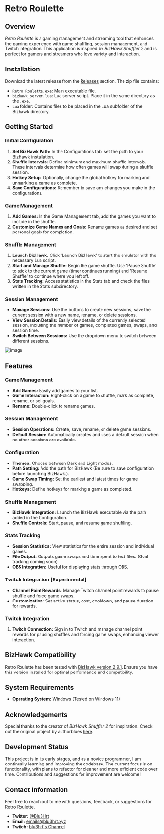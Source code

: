 
# Retro Roulette

## Overview
*Retro Roulette* is a gaming management and streaming tool that enhances the gaming experience with game shuffling, session management, and Twitch integration. This application is inspired by *BizHawk Shuffler 2* and is perfect for gamers and streamers who love variety and interaction.

## Installation
Download the latest release from the [Releases](https://github.com/Blu3Hrt/Retro_Roulette/releases) section. The zip file contains:
- `Retro Roulette.exe`: Main executable file.
- `bizhawk_server.lua`: Lua server script. Place it in the same directory as the `.exe`.
- `Lua` folder: Contains files to be placed in the Lua subfolder of the Bizhawk directory.

## Getting Started
### Initial Configuration
1. **Set BizHawk Path:** In the Configurations tab, set the path to your BizHawk installation.
2. **Shuffle Intervals:** Define minimum and maximum shuffle intervals. These intervals determine how often games will swap during a shuffle session.
3. **Hotkey Setup:** Optionally, change the global hotkey for marking and unmarking a game as complete.
4. **Save Configurations:** Remember to save any changes you make in the configurations.

### Game Management
1. **Add Games:** In the Game Management tab, add the games you want to include in the shuffle.
2. **Customize Game Names and Goals:** Rename games as desired and set personal goals for completion.

### Shuffle Management
1. **Launch BizHawk:** Click 'Launch BizHawk' to start the emulator with the necessary Lua script.
2. **Start and Manage Shuffle:** Begin the game shuffle. Use 'Pause Shuffle' to stick to the current game (timer continues running) and 'Resume Shuffle' to continue where you left off.
3. **Stats Tracking:** Access statistics in the Stats tab and check the files written in the Stats subdirectory.

### Session Management
- **Manage Sessions:** Use the buttons to create new sessions, save the current session with a new name, rename, or delete sessions.
- **View Session Details:** Easily view details of the currently selected session, including the number of games, completed games, swaps, and session time.
- **Switch Between Sessions:** Use the dropdown menu to switch between different sessions.


![image](https://github.com/Blu3Hrt/Retro_Roulette/assets/59424715/50e319aa-c12a-47e4-a17c-b4a0e796016a)


## Features
### Game Management
- **Add Games:** Easily add games to your list.
- **Game Interaction:** Right-click on a game to shuffle, mark as complete, rename, or set goals.
- **Rename:** Double-click to rename games.

### Session Management
- **Session Operations:** Create, save, rename, or delete game sessions.
- **Default Session:** Automatically creates and uses a default session when no other sessions are available.

### Configuration
- **Themes:** Choose between Dark and Light modes.
- **Path Setting:** Add the path for BizHawk (Be sure to save configuration before launching BizHawk.).
- **Game Swap Timing:** Set the earliest and latest times for game swapping.
- **Hotkeys:** Define hotkeys for marking a game as completed.

### Shuffle Management
- **BizHawk Integration:** Launch the BizHawk executable via the path added in the Configuration. 
- **Shuffle Controls:** Start, pause, and resume game shuffling.

### Stats Tracking
- **Session Statistics:** View statistics for the entire session and individual games.
- **File Output:** Outputs game swaps and time spent to text files. (Goal tracking coming soon)
- **OBS Integration:** Useful for displaying stats through OBS.

### Twitch Integration [Experimental]
- **Channel Point Rewards:** Manage Twitch channel point rewards to pause shuffle and force game swaps.
- **Customization:** Set active status, cost, cooldown, and pause duration for rewards.

### Twitch Integration
1. **Twitch Connection:** Sign in to Twitch and manage channel point rewards for pausing shuffles and forcing game swaps, enhancing viewer interaction.


## BizHawk Compatibility
Retro Roulette has been tested with [BizHawk version 2.9.1](https://tasvideos.org/BizHawk/ReleaseHistory#Bizhawk291). Ensure you have this version installed for optimal performance and compatibility.

## System Requirements

- **Operating System:** Windows (Tested on Windows 11)


## Acknowledgements
Special thanks to the creator of *BizHawk Shuffler 2* for inspiration. Check out the original project by authorblues [here](https://github.com/authorblues/bizhawk-shuffler-2).


## Development Status

This project is in its early stages, and as a novice programmer, I am continually learning and improving the codebase. The current focus is on functionality, with plans to refactor for cleaner and more efficient code over time. Contributions and suggestions for improvement are welcome!

## Contact Information

Feel free to reach out to me with questions, feedback, or suggestions for Retro Roulette.

- **Twitter:** [@Blu3Hrt](https://twitter.com/Blu3Hrt)
- **Email:** [emails@blu3hrt.xyz](mailto:emails@blu3hrt.xyz)
- **Twitch:** [blu3hrt's Channel](https://twitch.tv/blu3hrt)
